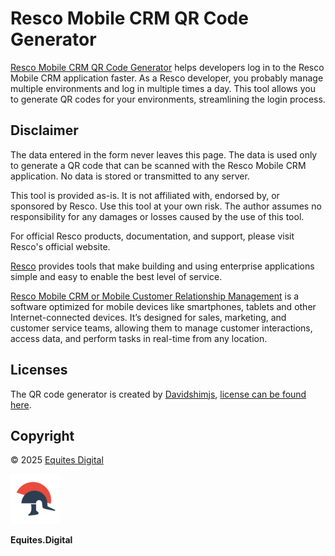 # Resco Mobile CRM QR Code Generator

[Resco Mobile CRM QR Code Generator](https://rqr.codes) helps developers log in to the Resco Mobile CRM application faster. As a Resco developer, you probably manage multiple environments and log in multiple times a day. This tool allows you to generate QR codes for your environments, streamlining the login process.

## Disclaimer

The data entered in the form never leaves this page. The data is used only to generate a QR code that can be scanned with the Resco Mobile CRM application. No data is stored or transmitted to any server.

This tool is provided as-is. It is not affiliated with, endorsed by, or sponsored by Resco. Use this tool at your own risk. The author assumes no responsibility for any damages or losses caused by the use of this tool.

For official Resco products, documentation, and support, please visit Resco's official website.

[Resco](https://www.resco.net/about-us/) provides tools that make building and using enterprise applications simple and easy to enable the best level of service. 

[Resco Mobile CRM or Mobile Customer Relationship Management](https://www.resco.net/learning/mobile-crm/) is a software optimized for mobile devices like smartphones, tablets and other Internet-connected devices. It’s designed for sales, marketing, and customer service teams, allowing them to manage customer interactions, access data, and perform tasks in real-time from any location.

## Licenses

The QR code generator is created by [Davidshimjs](https://github.com/davidshimjs), [license can be found here](https://davidshimjs.github.io/qrcodejs/).

## Copyright

© 2025 [Equites Digital](https://equites.digital)

![Equites Digital Logo](images/avatar.png)

**Equites.Digital**